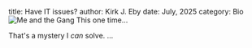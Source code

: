 title: Have IT issues?
author: Kirk J. Eby
date: July, 2025
category: Bio
![Me and the Gang This one time...][Headshot_TM]

That's a mystery I *can* solve.
...


[Headshot_TM]: {static}/images/Technomancer-Profile-fc.png